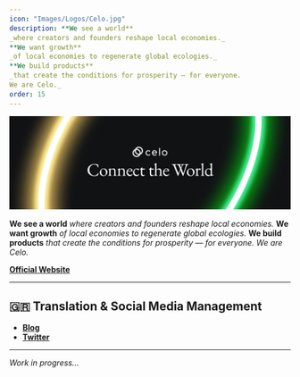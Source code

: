 ```yaml
---
icon: "Images/Logos/Celo.jpg"
description: **We see a world**
_where creators and founders reshape local economies._
**We want growth**
_of local economies to regenerate global ecologies._
**We build products**
_that create the conditions for prosperity — for everyone.
We are Celo._
order: 15
---
```


![](../Images/Covers/Celo.jpeg)

**We see a world**
_where creators and founders reshape local economies._
**We want growth**
_of local economies to regenerate global ecologies._
**We build products**
_that create the conditions for prosperity — for everyone.
We are Celo._

[**Official Website**](https://celo.org/)

---

## 🇬🇷 Translation & Social Media Management

- [**Blog**](https://www.cryptoblocks.gr/s/celo)
- [**Twitter**](https://twitter.com/CryptoBlocks_GR)

---

_Work in progress..._

